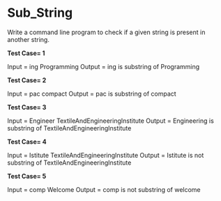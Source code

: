 # Sub_String

Write a command line program to check if a given string is present in another string. 

**Test Case= 1** 

Input = ing Programming 
Output = ing is substring of Programming

**Test Case= 2** 

Input = pac compact 
Output = pac is substring of compact


**Test Case= 3**

Input = Engineer TextileAndEngineeringInstitute 
Output = Engineering is substring of TextileAndEngineeringInstitute


**Test Case= 4** 

Input = Istitute TextileAndEngineeringInstitute 
Output = Istitute is not substring of TextileAndEngineeringInstitute


**Test Case= 5**

Input = comp Welcome 
Output = comp is not substring of welcome
